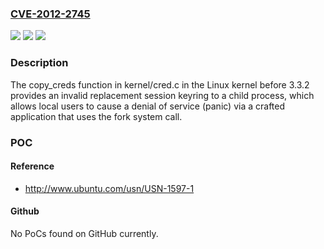 ### [CVE-2012-2745](https://cve.mitre.org/cgi-bin/cvename.cgi?name=CVE-2012-2745)
![](https://img.shields.io/static/v1?label=Product&message=n%2Fa&color=blue)
![](https://img.shields.io/static/v1?label=Version&message=%3D%20n%2Fa%20&color=brighgreen)
![](https://img.shields.io/static/v1?label=Vulnerability&message=n%2Fa&color=brighgreen)

### Description

The copy_creds function in kernel/cred.c in the Linux kernel before 3.3.2 provides an invalid replacement session keyring to a child process, which allows local users to cause a denial of service (panic) via a crafted application that uses the fork system call.

### POC

#### Reference
- http://www.ubuntu.com/usn/USN-1597-1

#### Github
No PoCs found on GitHub currently.


